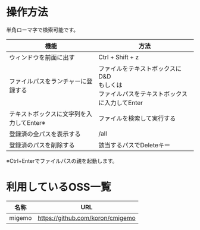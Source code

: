 # 操作方法
半角ローマ字で検索可能です。

| 機能 | 方法 |
| --- | --- |
|ウィンドウを前面に出す|Ctrl + Shift + z|
|ファイルパスをランチャーに登録する|ファイルをテキストボックスにD&D</br>もしくは</br>ファイルパスをテキストボックスに入力してEnter| 
|テキストボックスに文字列を入力してEnter※|ファイルを検索して実行する| 
|登録済の全パスを表示する|/all|
|登録済のパスを削除する|該当するパスでDeleteキー|

※Ctrl+Enterでファイルパスの親を起動します。

# 利用しているOSS一覧
| 名称 | URL |
| --- | --- |
| migemo | https://github.com/koron/cmigemo |